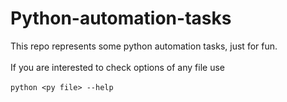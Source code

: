 # Python-automation-tasks

This repo represents some python automation tasks, just for fun. <br> <br>
If you are interested to check options of any file use <br> <br> 
`python <py file> --help`
